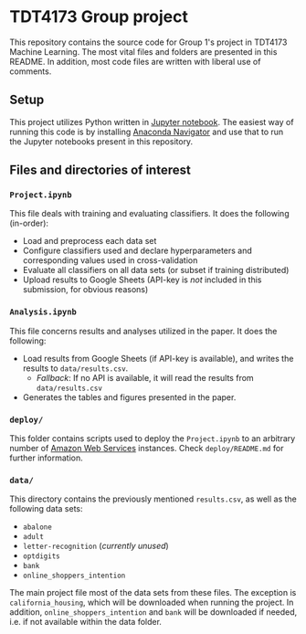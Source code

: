 # TDT4173 Group project
This repository contains the source code for Group 1's project in TDT4173 Machine Learning. The most vital files and folders are presented in this README. In addition, most code files are written with liberal use of comments.

## Setup
This project utilizes Python written in [Jupyter notebook](https://jupyter.org). The easiest way of running this code is by installing [Anaconda Navigator](https://docs.anaconda.com/anaconda/navigator/) and use that to run the Jupyter notebooks present in this repository.

## Files and directories of interest
### `Project.ipynb`
This file deals with training and evaluating classifiers. It does the following (in-order):
- Load and preprocess each data set
- Configure classifiers used and declare hyperparameters and corresponding values used in cross-validation
- Evaluate all classifiers on all data sets (or subset if training distributed)
- Upload results to Google Sheets (API-key is *not* included in this submission, for obvious reasons)

### `Analysis.ipynb`
This file concerns results and analyses utilized in the paper. It does the following:
- Load results from Google Sheets (if API-key is available), and writes the results to `data/results.csv`.
  - *Fallback*: If no API is available, it will read the results from `data/results.csv`
- Generates the tables and figures presented in the paper.
  
### `deploy/`
This folder contains scripts used to deploy the `Project.ipynb` to an arbitrary number of [Amazon Web Services](https://aws.amazon.com) instances. Check `deploy/README.md` for further information.

### `data/`
This directory contains the previously mentioned `results.csv`, as well as the following data sets:
- `abalone`
- `adult`
- `letter-recognition` (*currently unused*)
- `optdigits`
- `bank`
- `online_shoppers_intention`

The main project file most of the data sets from these files. The exception is `california_housing`, which will be downloaded when running the project. In addition, `online_shoppers_intention` and `bank` will be downloaded if needed, i.e. if not available within the data folder.

